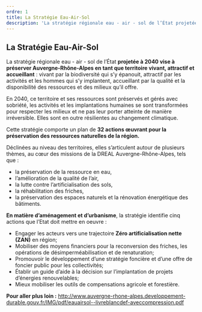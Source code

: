 ```yaml
---
ordre: 1
title: La Stratégie Eau-Air-Sol
description: 'La stratégie régionale eau - air - sol de l’État projetée à 2040 vise à préserver Auvergne-Rhône-Alpes en tant que territoire vivant, attractif et accueillant : vivant par la biodiversité qui s’y épanouit, attractif par les activités et les hommes qui s’y implantent, accueillant par la qualité et la disponibilité des ressources et des milieux qu’il offre.'
---
```


## La Stratégie Eau-Air-Sol

La stratégie régionale eau - air - sol de l’État **projetée à 2040 vise à préserver Auvergne-Rhône-Alpes en tant que territoire vivant, attractif et accueillant** : vivant par la biodiversité qui s’y épanouit, attractif par les activités et les hommes qui s’y implantent, accueillant par la qualité et la disponibilité des ressources et des milieux qu’il offre.

En 2040, ce territoire et ses ressources sont préservés et gérés avec sobriété, les activités et les implantations humaines se sont transformées pour respecter les milieux et ne pas leur porter atteinte de manière irréversible. Elles sont en outre résilientes au changement climatique.

Cette stratégie comporte un plan de **32 actions œuvrant pour la préservation des ressources naturelles de la région.**

Déclinées au niveau des territoires, elles s’articulent autour de plusieurs thèmes, au cœur des missions de la DREAL Auvergne-Rhône-Alpes, tels que :

- la préservation de la ressource en eau,
- l’amélioration de la qualité de l’air,
- la lutte contre l’artificialisation des sols,
- la réhabilitation des friches,
- la préservation des espaces naturels et la rénovation énergétique des bâtiments.
 
**En matière d’aménagement et d’urbanisme**, la stratégie identifie cinq actions que l’Etat doit mettre en oeuvre :

- Engager les acteurs vers une trajectoire **Zéro artificialisation nette (ZAN)** en région;
- Mobiliser des moyens financiers pour la reconversion des friches, les opérations de désimperméabilisation et de renaturation;
- Promouvoir le développement d’une stratégie foncière et d’une offre de foncier public pour les collectivités;
- Établir un guide d’aide à la décision sur l’implantation de projets d’énergies renouvelables;
- Mieux mobiliser les outils de compensations agricole et forestière.


**Pour aller plus loin :** 
http://www.auvergne-rhone-alpes.developpement-durable.gouv.fr/IMG/pdf/eauairsol--livreblancdef-aveccompression.pdf
